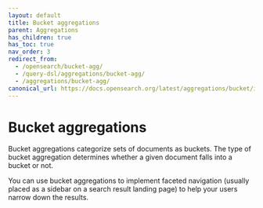 ```yaml
---
layout: default
title: Bucket aggregations
parent: Aggregations
has_children: true
has_toc: true
nav_order: 3
redirect_from:
  - /opensearch/bucket-agg/
  - /query-dsl/aggregations/bucket-agg/
  - /aggregations/bucket-agg/
canonical_url: https://docs.opensearch.org/latest/aggregations/bucket/index/
---
```


# Bucket aggregations

Bucket aggregations categorize sets of documents as buckets. The type of bucket aggregation determines whether a given document falls into a bucket or not.

You can use bucket aggregations to implement faceted navigation (usually placed as a sidebar on a search result landing page) to help your users narrow down the results.